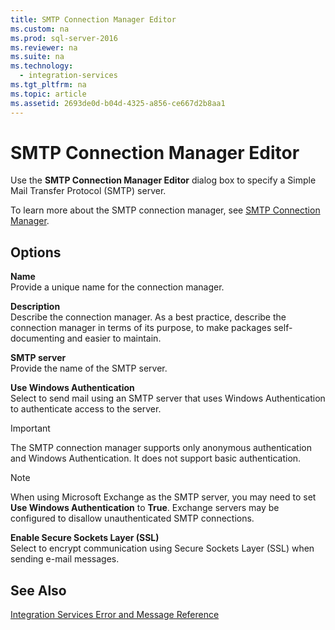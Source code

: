 ```yaml
---
title: SMTP Connection Manager Editor
ms.custom: na
ms.prod: sql-server-2016
ms.reviewer: na
ms.suite: na
ms.technology: 
  - integration-services
ms.tgt_pltfrm: na
ms.topic: article
ms.assetid: 2693de0d-b04d-4325-a856-ce667d2b8aa1
---
```

# SMTP Connection Manager Editor
  Use the **SMTP Connection Manager Editor** dialog box to specify a Simple Mail Transfer Protocol \(SMTP\) server.  
  
 To learn more about the SMTP connection manager, see [SMTP Connection Manager](../../Topics\TopicNameNotContainA/SMTP-Connection-Manager.md).  
  
## Options  
 **Name**  
 Provide a unique name for the connection manager.  
  
 **Description**  
 Describe the connection manager. As a best practice, describe the connection manager in terms of its purpose, to make packages self\-documenting and easier to maintain.  
  
 **SMTP server**  
 Provide the name of the SMTP server.  
  
 **Use Windows Authentication**  
 Select to send mail using an SMTP server that uses Windows Authentication to authenticate access to the server.  
  
> [!IMPORTANT]  
>  The SMTP connection manager supports only anonymous authentication and Windows Authentication. It does not support basic authentication.  
  
> [!NOTE]  
>  When using Microsoft Exchange as the SMTP server, you may need to set **Use Windows Authentication** to **True**. Exchange servers may be configured to disallow unauthenticated SMTP connections.  
  
 **Enable Secure Sockets Layer \(SSL\)**  
 Select to encrypt communication using Secure Sockets Layer \(SSL\) when sending e\-mail messages.  
  
## See Also  
 [Integration Services Error and Message Reference](../../Topics\TopicNameNotContainA/Integration-Services-Error-and-Message-Reference.md)  
  
  